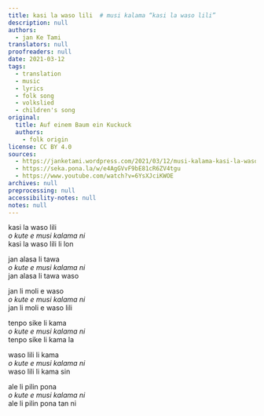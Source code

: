 ```yaml
---
title: kasi la waso lili  # musi kalama “kasi la waso lili”
description: null
authors:
  - jan Ke Tami
translators: null
proofreaders: null
date: 2021-03-12
tags:
  - translation
  - music
  - lyrics
  - folk song
  - volkslied
  - children's song
original:
  title: Auf einem Baum ein Kuckuck
  authors:
    - folk origin
license: CC BY 4.0
sources:
  - https://janketami.wordpress.com/2021/03/12/musi-kalama-kasi-la-waso-lili/
  - https://seka.pona.la/w/e4AgGVvF9bE81cR6ZV4tgu
  - https://www.youtube.com/watch?v=6YsXJciKWOE
archives: null
preprocessing: null
accessibility-notes: null
notes: null
---
```


kasi la waso lili  \
*o kute e musi kalama ni*  \
kasi la waso lili li lon

jan alasa li tawa  \
*o kute e musi kalama ni*  \
jan alasa li tawa waso

jan li moli e waso  \
*o kute e musi kalama ni*  \
jan li moli e waso lili

tenpo sike li kama  \
*o kute e musi kalama ni*  \
tenpo sike li kama la

waso lili li kama  \
*o kute e musi kalama ni*  \
waso lili li kama sin

ale li pilin pona  \
*o kute e musi kalama ni*  \
ale li pilin pona tan ni

